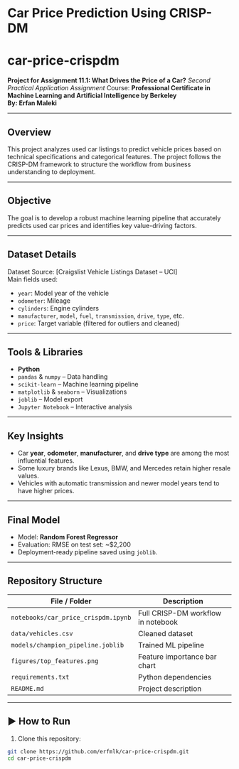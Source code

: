 # Car Price Prediction Using CRISP-DM
# car-price-crispdm
**Project for Assignment 11.1: What Drives the Price of a Car?**
_Second Practical Application Assignment_ 
Course: **Professional Certificate in Machine Learning and Artificial Intelligence by Berkeley**  
**By: Erfan Maleki**

---

## Overview

This project analyzes used car listings to predict vehicle prices based on technical specifications and categorical features. The project follows the CRISP-DM framework to structure the workflow from business understanding to deployment.

---

## Objective

The goal is to develop a robust machine learning pipeline that accurately predicts used car prices and identifies key value-driving factors.

---

## Dataset Details

Dataset Source: [Craigslist Vehicle Listings Dataset – UCI]  
Main fields used:
- `year`: Model year of the vehicle
- `odometer`: Mileage
- `cylinders`: Engine cylinders
- `manufacturer`, `model`, `fuel`, `transmission`, `drive`, `type`, etc.
- `price`: Target variable (filtered for outliers and cleaned)

---

## Tools & Libraries

- **Python**
- `pandas` & `numpy` – Data handling  
- `scikit-learn` – Machine learning pipeline  
- `matplotlib` & `seaborn` – Visualizations  
- `joblib` – Model export  
- `Jupyter Notebook` – Interactive analysis

---

## Key Insights

- Car **year**, **odometer**, **manufacturer**, and **drive type** are among the most influential features.
- Some luxury brands like Lexus, BMW, and Mercedes retain higher resale values.
- Vehicles with automatic transmission and newer model years tend to have higher prices.

---

## Final Model

- Model: **Random Forest Regressor**
- Evaluation: RMSE on test set: ~$2,200  
- Deployment-ready pipeline saved using `joblib`.

---

## Repository Structure

| File / Folder | Description |
|---------------|-------------|
| `notebooks/car_price_crispdm.ipynb` | Full CRISP-DM workflow in notebook |
| `data/vehicles.csv` | Cleaned dataset |
| `models/champion_pipeline.joblib` | Trained ML pipeline |
| `figures/top_features.png` | Feature importance bar chart |
| `requirements.txt` | Python dependencies |
| `README.md` | Project description |

---

## ▶ How to Run

1. Clone this repository:
```bash
git clone https://github.com/erfmlk/car-price-crispdm.git
cd car-price-crispdm
